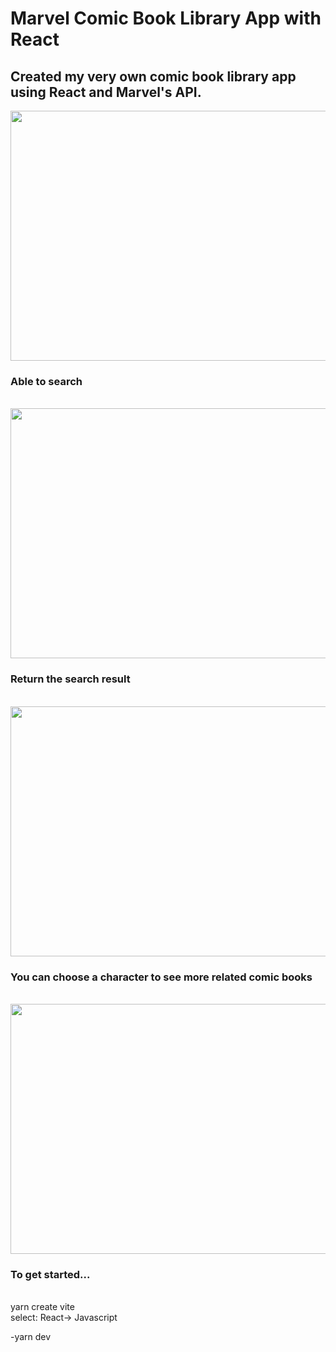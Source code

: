 <h1>Marvel Comic Book Library App with React</h1>
<h2>Created my very own comic book library app using React and Marvel's API.</h2>


<img src="https://github.com/ProjectHopper/AwesomeMarvel-API-React-Vite/assets/139052598/9d704f02-0d76-4634-aae2-4381b193fd31" width="600" height="400">
</BR> 
<H3>Able to search</H3></br>



<img src="https://github.com/ProjectHopper/AwesomeMarvel-API-React-Vite/assets/139052598/0be2adc6-4b3f-4415-8286-dcc27c2aeba3" width="600" height="400">
</br>
<h3>Return the search result</h3></br>

<img src="https://github.com/ProjectHopper/AwesomeMarvel-API-React-Vite/assets/139052598/abc159de-ea97-480d-83f4-322c14cfc7bd" width="600" height="400">
</br>
<h3>You can choose a character to see more related comic books</h3></br>


<img src="https://github.com/ProjectHopper/AwesomeMarvel-API-React-Vite/assets/139052598/804ea8bd-2044-4e8f-830b-dcb4d24eac6d" width="600" height="400">
</br>
<h3>To get started...</h3>
</br>
yarn create vite</br>
     select: React-> Javascript</br>

-yarn dev



